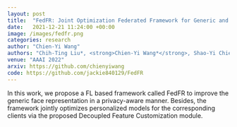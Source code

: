 ```yaml
---
layout: post
title:  "FedFR: Joint Optimization Federated Framework for Generic and Personalized Face Recognition"
date:   2021-12-21 11:24:00 +00:00
image: /images/fedfr.png
categories: research
author: "Chien-Yi Wang"
authors: "Chih-Ting Liu*, <strong>Chien-Yi Wang*</strong>, Shao-Yi Chien, Shang-Hong Lai"
venue: "AAAI 2022"
arxiv: https://github.com/chienyiwang
code: https://github.com/jackie840129/FedFR
---
```

In this work, we propose a FL based framework called FedFR to improve the generic face representation in a privacy-aware manner. Besides, the framework jointly optimizes personalized models for the corresponding clients via the proposed Decoupled Feature Customization module.